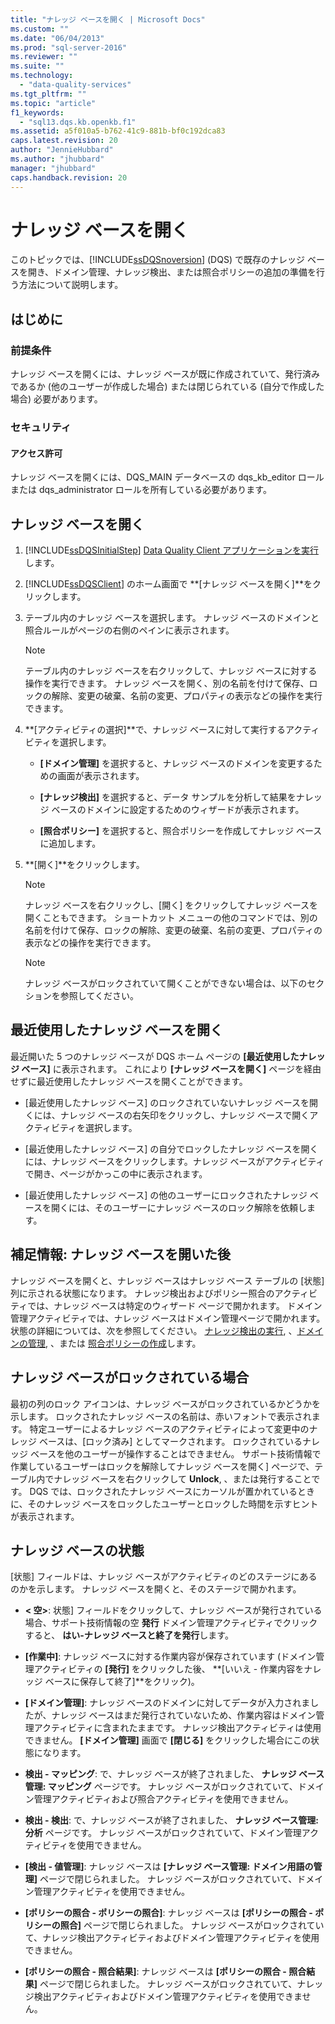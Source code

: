 ```yaml
---
title: "ナレッジ ベースを開く | Microsoft Docs"
ms.custom: ""
ms.date: "06/04/2013"
ms.prod: "sql-server-2016"
ms.reviewer: ""
ms.suite: ""
ms.technology: 
  - "data-quality-services"
ms.tgt_pltfrm: ""
ms.topic: "article"
f1_keywords: 
  - "sql13.dqs.kb.openkb.f1"
ms.assetid: a5f010a5-b762-41c9-881b-bf0c192dca83
caps.latest.revision: 20
author: "JennieHubbard"
ms.author: "jhubbard"
manager: "jhubbard"
caps.handback.revision: 20
---
```

# ナレッジ ベースを開く
  このトピックでは、[!INCLUDE[ssDQSnoversion](../includes/ssdqsnoversion-md.md)] (DQS) で既存のナレッジ ベースを開き、ドメイン管理、ナレッジ検出、または照合ポリシーの追加の準備を行う方法について説明します。  
  
##  <a name="BeforeYouBegin"></a> はじめに  
  
###  <a name="Prerequisites"></a> 前提条件  
 ナレッジ ベースを開くには、ナレッジ ベースが既に作成されていて、発行済みであるか (他のユーザーが作成した場合) または閉じられている (自分で作成した場合) 必要があります。  
  
###  <a name="Security"></a> セキュリティ  
  
####  <a name="Permissions"></a> アクセス許可  
 ナレッジ ベースを開くには、DQS_MAIN データベースの dqs_kb_editor ロールまたは dqs_administrator ロールを所有している必要があります。  
  
##  <a name="Open"></a> ナレッジ ベースを開く  
  
1.  [!INCLUDE[ssDQSInitialStep](../includes/ssdqsinitialstep-md.md)] [Data Quality Client アプリケーションを実行](../data-quality-services/run-the-data-quality-client-application.md)します。  
  
2.  [!INCLUDE[ssDQSClient](../includes/ssdqsclient-md.md)] のホーム画面で **[ナレッジ ベースを開く]**をクリックします。  
  
3.  テーブル内のナレッジ ベースを選択します。 ナレッジ ベースのドメインと照合ルールがページの右側のペインに表示されます。  
  
    > [!NOTE]  
    >  テーブル内のナレッジ ベースを右クリックして、ナレッジ ベースに対する操作を実行できます。 ナレッジ ベースを開く、別の名前を付けて保存、ロックの解除、変更の破棄、名前の変更、プロパティの表示などの操作を実行できます。  
  
4.  **[アクティビティの選択]**で、ナレッジ ベースに対して実行するアクティビティを選択します。  
  
    -   **[ドメイン管理]** を選択すると、ナレッジ ベースのドメインを変更するための画面が表示されます。  
  
    -   **[ナレッジ検出]** を選択すると、データ サンプルを分析して結果をナレッジ ベースのドメインに設定するためのウィザードが表示されます。  
  
    -   **[照合ポリシー]** を選択すると、照合ポリシーを作成してナレッジ ベースに追加します。  
  
5.  **[開く]**をクリックします。  
  
    > [!NOTE]  
    >  ナレッジ ベースを右クリックし、[開く] をクリックしてナレッジ ベースを開くこともできます。 ショートカット メニューの他のコマンドでは、別の名前を付けて保存、ロックの解除、変更の破棄、名前の変更、プロパティの表示などの操作を実行できます。  
  
    > [!NOTE]  
    >  ナレッジ ベースがロックされていて開くことができない場合は、以下のセクションを参照してください。  
  
## 最近使用したナレッジ ベースを開く  
 最近開いた 5 つのナレッジ ベースが DQS ホーム ページの **[最近使用したナレッジ ベース]** に表示されます。 これにより **[ナレッジ ベースを開く]** ページを経由せずに最近使用したナレッジ ベースを開くことができます。  
  
-   [最近使用したナレッジ ベース] のロックされていないナレッジ ベースを開くには、ナレッジ ベースの右矢印をクリックし、ナレッジ ベースで開くアクティビティを選択します。  
  
-   [最近使用したナレッジ ベース] の自分でロックしたナレッジ ベースを開くには、ナレッジ ベースをクリックします。ナレッジ ベースがアクティビティで開き、ページがかっこの中に表示されます。  
  
-   [最近使用したナレッジ ベース] の他のユーザーにロックされたナレッジ ベースを開くには、そのユーザーにナレッジ ベースのロック解除を依頼します。  
  
##  <a name="FollowUp"></a> 補足情報: ナレッジ ベースを開いた後  
 ナレッジ ベースを開くと、ナレッジ ベースはナレッジ ベース テーブルの [状態] 列に示される状態になります。 ナレッジ検出およびポリシー照合のアクティビティでは、ナレッジ ベースは特定のウィザード ページで開かれます。 ドメイン管理アクティビティでは、ナレッジ ベースはドメイン管理ページで開かれます。 状態の詳細については、次を参照してください。 [ナレッジ検出の実行](../data-quality-services/perform-knowledge-discovery.md), 、[ドメインの管理](../data-quality-services/managing-a-domain.md), 、または [照合ポリシーの作成](../data-quality-services/create-a-matching-policy.md)します。  
  
##  <a name="Locked"></a> ナレッジ ベースがロックされている場合  
 最初の列のロック アイコンは、ナレッジ ベースがロックされているかどうかを示します。 ロックされたナレッジ ベースの名前は、赤いフォントで表示されます。 特定ユーザーによるナレッジ ベースのアクティビティによって変更中のナレッジ ベースは、[ロック済み] としてマークされます。 ロックされているナレッジ ベースを他のユーザーが操作することはできません。 サポート技術情報で作業しているユーザーはロックを解除してナレッジ ベースを開く] ページで、テーブル内でナレッジ ベースを右クリックして **Unlock**, 、または発行することです。 DQS では、ロックされたナレッジ ベースにカーソルが置かれているときに、そのナレッジ ベースをロックしたユーザーとロックした時間を示すヒントが表示されます。  
  
##  <a name="State"></a> ナレッジ ベースの状態  
 [状態] フィールドは、ナレッジ ベースがアクティビティのどのステージにあるのかを示します。 ナレッジ ベースを開くと、そのステージで開かれます。  
  
-   **\< 空>**: 状態] フィールドをクリックして、ナレッジ ベースが発行されている場合、サポート技術情報の空 **発行** ドメイン管理アクティビティでクリックすると、 **はい-ナレッジ ベースと終了を発行**します。  
  
-   **[作業中]**: ナレッジ ベースに対する作業内容が保存されています (ドメイン管理アクティビティの **[発行]** をクリックした後、 **[いいえ - 作業内容をナレッジ ベースに保存して終了]**をクリック)。  
  
-   **[ドメイン管理]**: ナレッジ ベースのドメインに対してデータが入力されましたが、ナレッジ ベースはまだ発行されていないため、作業内容はドメイン管理アクティビティに含まれたままです。 ナレッジ検出アクティビティは使用できません。 **[ドメイン管理]** 画面で **[閉じる]** をクリックした場合にこの状態になります。  
  
-   **検出 - マッピング**: で、ナレッジ ベースが終了されました、 **ナレッジ ベース管理: マッピング** ページです。 ナレッジ ベースがロックされていて、ドメイン管理アクティビティおよび照合アクティビティを使用できません。  
  
-   **検出 - 検出**: で、ナレッジ ベースが終了されました、 **ナレッジ ベース管理: 分析** ページです。 ナレッジ ベースがロックされていて、ドメイン管理アクティビティを使用できません。  
  
-   **[検出 - 値管理]**: ナレッジ ベースは **[ナレッジ ベース管理: ドメイン用語の管理]** ページで閉じられました。 ナレッジ ベースがロックされていて、ドメイン管理アクティビティを使用できません。  
  
-   **[ポリシーの照合 - ポリシーの照合]**: ナレッジ ベースは **[ポリシーの照合 - ポリシーの照合]** ページで閉じられました。 ナレッジ ベースがロックされていて、ナレッジ検出アクティビティおよびドメイン管理アクティビティを使用できません。  
  
-   **[ポリシーの照合 - 照合結果]**: ナレッジ ベースは **[ポリシーの照合 - 照合結果]** ページで閉じられました。 ナレッジ ベースがロックされていて、ナレッジ検出アクティビティおよびドメイン管理アクティビティを使用できません。  
  
  